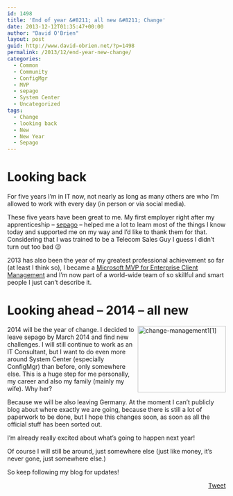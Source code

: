 ```yaml
---
id: 1498
title: 'End of year &#8211; all new &#8211; Change'
date: 2013-12-12T01:35:47+00:00
author: "David O'Brien"
layout: post
guid: http://www.david-obrien.net/?p=1498
permalink: /2013/12/end-year-new-change/
categories:
  - Common
  - Community
  - ConfigMgr
  - MVP
  - sepago
  - System Center
  - Uncategorized
tags:
  - Change
  - looking back
  - New
  - New Year
  - Sepago
---
```

# Looking back

For five years I&#8217;m in IT now, not nearly as long as many others are who I&#8217;m allowed to work with every day (in person or via social media).

These five years have been great to me. My first employer right after my apprenticeship – <a href="http://www.sepago.de" onclick="_gaq.push(['_trackEvent', 'outbound-article', 'http://www.sepago.de', 'sepago']);" >sepago</a> – helped me a lot to learn most of the things I know today and supported me on my way and I&#8217;d like to thank them for that. Considering that I was trained to be a Telecom Sales Guy I guess I didn’t turn out too bad 😉

2013 has also been the year of my greatest professional achievement so far (at least I think so), I became a <a href="http://mvp.microsoft.com/en-us/mvp/David%20O%27Brien-5000267" onclick="_gaq.push(['_trackEvent', 'outbound-article', 'http://mvp.microsoft.com/en-us/mvp/David%20O%27Brien-5000267', 'Microsoft MVP for Enterprise Client Management']);" target="_blank">Microsoft MVP for Enterprise Client Management</a> and I&#8217;m now part of a world-wide team of so skillful and smart people I just can&#8217;t describe it.

# Looking ahead &#8211; 2014 – all new

<a href="http://www.david-obrien.net/wp-content/uploads/2013/12/changemanagement11.jpg" onclick="_gaq.push(['_trackEvent', 'outbound-article', 'http://www.david-obrien.net/wp-content/uploads/2013/12/changemanagement11.jpg', '']);" class="broken_link"><img style="margin-left: 0px; display: inline; margin-right: 0px; border: 0px;" title="change-management1[1]" alt="change-management1[1]" src="http://www.david-obrien.net/wp-content/uploads/2013/12/changemanagement11_thumb.jpg" width="203" height="153" align="right" border="0" /></a>

2014 will be the year of change. I decided to leave sepago by March 2014 and find new challenges. I will still continue to work as an IT Consultant, but I want to do even more around System Center (especially ConfigMgr) than before, only somewhere else. This is a huge step for me personally, my career and also my family (mainly my wife). Why her?
  
Because we will be also leaving Germany. At the moment I can&#8217;t publicly blog about where exactly we are going, because there is still a lot of paperwork to be done, but I hope this changes soon, as soon as all the official stuff has been sorted out.

I&#8217;m already really excited about what&#8217;s going to happen next year!

Of course I will still be around, just somewhere else (just like money, it’s never gone, just somewhere else.)

So keep following my blog for updates! 

<div style="float: right; margin-left: 10px;">
  <a href="https://twitter.com/share" onclick="_gaq.push(['_trackEvent', 'outbound-article', 'https://twitter.com/share', 'Tweet']);" class="twitter-share-button" data-hashtags="Change,looking+back,New,New+Year,Sepago" data-count="vertical" data-url="http://www.david-obrien.net/2013/12/end-year-new-change/">Tweet</a>
</div>

